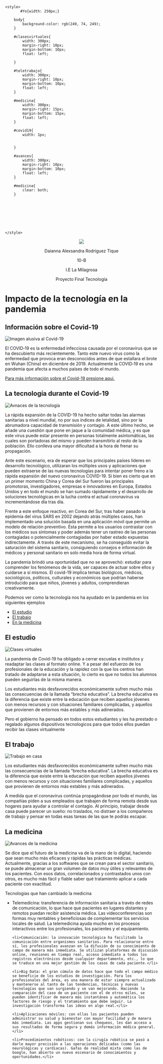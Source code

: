 
<html lang="en">
<head>
	<meta charset="UTF-8">
	<title>Document</title>

	<style>
	       #Yo{width: 250px;}
		
		body{
			background-color: rgb(249, 74, 249);
		}	

		#clasesvirtuales{
			width: 300px;
			margin-right: 10px;
			margin-bottom: 10px;
			float: left;

		}

		#teletrabajo{
			width: 300px;
			margin-right: 10px;
			margin-bottom: 10px;
			float: left;
		}

		#medicina{
			width: 300px;
			margin-right: 15px;
			margin-bottom: 15px;
			float: left;
		}

		#covid19{
			width: 1px;
			
			
		}

		#avances{
			width: 300px;
			margin-right: 10px;
			margin-bottom: 10px;
			float: left;
		}

		#medicina{
			clear: both;
		}








	</style>



</head>
<body>
	<div align="center"><img id="Yo" src="https://api.edmodo.com/users/165687911/avatar?t=1600791759&type=large&u=924rcwfgt2lmhfomum9c30yo"></div>
	<div align="center">
	<p>Daianna Alexsandra Rodríguez Tique</p>
   <p>10-B</p>
   <p>I.E La Milagrosa</p>
   <p>Proyecto Final Tecnología</p></div>
	<h1>Impacto de la tecnología en la pandemia</h1>

<h2>Información sobre el Covid-19</h2>
<img id="Covid19" src="https://bogota.gov.co/sites/default/files/styles/1050px/public/2020-02/coronavirus-preguntas-y-respuestas.jpg" alt="Imagen alusiva al Covid-19">

<p>El COVID‑19 es la enfermedad infecciosa causada por el coronavirus que se ha descubierto más recientemente. Tanto este nuevo virus como la enfermedad que provoca eran desconocidos antes de que estallara el brote en Wuhan (China) en diciembre de 2019. Actualmente la COVID‑19 es una pandemia que afecta a muchos países de todo el mundo.</p><a href="https://www.who.int/es/emergencies/diseases/novel-coronavirus-2019/advice-for-public/q-a-coronaviruses">Para más información sobre el Covid-19 presione aquí.</a>


<h2>La tecnología durante el Covid-19</h2>

<img id="avances" src="https://static1.elcorreo.com/www/multimedia/202003/02/media/cortadas/coronavirus-tecnologia-k0FG-U100358613244K4C-624x385@El%20Correo.jpg" alt="Avnaces de la tecnología">

<p>La rápida expansión de la COVID-19 ha hecho saltar todas las alarmas sanitarias a nivel mundial, no por sus índices de letalidad, sino por la abrumadora capacidad de transmisión y contagio. A este último hecho, se añade una cuestión que pone en jaque a la comunidad médica, y es que este virus puede estar presente en personas totalmente asintomáticas, las cuales son portadoras del mismo y pueden transmitirlo al resto de la población. Ello conlleva una mayor dificultad a la hora de frenar su propagación.</p>

<p>Ante este escenario, era de esperar que los principales países líderes en desarrollo tecnológico, utilizaran los múltiples usos y aplicaciones que pueden extraerse de las nuevas tecnologías para intentar poner freno a la rápida expansión del nuevo coronavirus COVID-19. Si bien es cierto que en un primer momento China y Corea del Sur fueron las principales promotoras, investigadores, empresas e innovadores en Europa, Estados Unidos y en todo el mundo se han sumado rápidamente y el desarrollo de soluciones tecnológicas en la lucha contra el actual coronavirus va incrementándose día tras día.</p>

<p>Frente a este enfoque reactivo, en Corea del Sur, tras haber pasado la epidemia del virus SARS en 2002 dejando atrás múltiples casos, han implementado una solución basada en una aplicación móvil que permite un modelo de relación preventivo. Ésta permite a los usuarios contrastar con los médicos sus síntomas y poder además tener un rastreo de las personas contagiadas o potencialmente contagiadas por haber estado expuestas indirectamente. A través de este mecanismo, se ha conseguido evitar la saturación del sistema sanitario, consiguiendo consejos e información de médicos y personal sanitario en solo media hora de forma virtual.</p>

<p>La pandemia brindó una oportunidad que no se aprovechó: estudiar para comprender los fenómenos de la vida, ser capaces de actuar sobre ellos y cuidarse a sí mismos. El covid-19 implica temas biológicos, médicos, sociológicos, políticos, culturales y económicos que podrían haberse introducido para que niños, jóvenes y adultos, comprendieran creativamente.</p>

<p>Podemos ver como la tecnología nos ha ayudado en la pandemia en los siguientes ejemplos</p>

<ul>
	<li><a href="#clasesvirtuales">El estudio</a></li>
	<li><a href="#teletrabajo">El trabajo</a></li>
	<li><a href="#medicina">En la medicina</a></li>
</ul>

<h2>El estudio</h2>

<img id="clasesvirtuales" src="https://www.larepublica.net/storage/images/2020/07/13/20200713164332.clases-virtuales.jpg" alt="Clases virtuales">

<p>La pandemia de Covid-19 ha obligado a cerrar escuelas e institutos y readaptar las clases al formato online. Y a pesar del esfuerzo de los profesionales de la educación y la rapidez con la que los centros han tratado de adaptarse a esta situación, lo cierto es que no todos los alumnos pueden seguirlas de la misma manera.</p>

<p>Los estudiantes más desfavorecidos económicamente sufren mucho más las consecuencias de la llamada “brecha educativa”. La brecha educativa es la diferencia que existe entre la educación que reciben aquellos jóvenes con menos recursos y con situaciones familiares complicadas, y aquellos que provienen de entornos más estables y más adinerados.</p>

<p>Pero el gobierno ha pensado en todos estos estudiantes y les ha prestado o regalado algunos dispositivos tecnologicos para que todos ellos puedan recibir las clases virtualmente</p>

<h2>El trabajo</h2>

<img id="teletrabajo" src="https://laneurona.com/wp-content/uploads/2020/03/imagen-post-teletrabajo.jpg" alt="Trabajo en casa">

<p>Los estudiantes más desfavorecidos económicamente sufren mucho más las consecuencias de la llamada “brecha educativa”. La brecha educativa es la diferencia que existe entre la educación que reciben aquellos jóvenes con menos recursos y con situaciones familiares complicadas, y aquellos que provienen de entornos más estables y más adinerados.</p>

<p>A medida que el coronavirus continúa propagándose por todo el mundo, las compañías piden a sus empleados que trabajen de forma remota desde sus hogares para ayudar a controlar el contagio. Al principio, trabajar desde casa puede parecer un sueño: no traslados, no distraer a los compañeros de trabajo y pensar en todas esas tareas de las que te podrás escapar.</p>


<h2 id="medicina">La medicina</h2>

<img id="medicina" src="https://conceptodefinicion.de/wp-content/uploads/2019/08/Medicina-.jpg" alt="Avances de la medicina">

<p>Se dice que el futuro de la medicina va de la mano de lo digital, haciendo que sean mucho más eficaces y rápidas las prácticas médicas. Actualmente, gracias a los softwares que se crean para el sector sanitario, se puede almacenar un gran volumen de datos muy útiles y relevantes de los pacientes. Con esos datos, correlacionados y contrastados unos con otros, es mucho más fácil y fiable saber qué tratamiento aplicar a cada paciente con exactitud.</p>

<p>Tecnologias que han cambiado la medicina</p>

<ul>
	<li>Telemedicina: transferencia de información sanitaria a través de redes de comunicación, lo que hace que pacientes en lugares distantes y remotos puedan recibir asistencia médica. Las videoconferencias son formas muy rentables y beneficiosas de complementar los servicios locales de salud. La telemedicina ayuda mucho en los procesos interactivos entre los profesionales, los pacientes y el equipamiento.</li>

	<li>Comunicación: la innovación tecnológica ha facilitado la comunicación entre organismos sanitarios. Para relacionarse entre sí, los profesionales avanzan en la difusión de su conocimiento de campo de manera más inmediata. Se utilizan plataformas de discusión online, reuniones en tiempo real, acceso inmediato a todos los registros electrónicos desde cualquier departamento, etc., lo que se traduce en una mejor gestión de los casos de cada paciente.</li>

	<li>Big Data: el gran cúmulo de datos hace que todo el campo médico se beneficie de los estudios de investigación. Para los profesionales del área, es una manera de estar siempre actualizado y mantenerse al tanto de las tendencias, técnicas y nuevas tecnologías que van surgiendo y se van mejorando. Haciendo la comparación del caso de un paciente con el de otros miles, se pueden identificar de manera más instantánea y automática los factores de riesgo y el tratamiento que debe seguir. La investigación transforma las ideas en algo real.</li>

	<li>Aplicaciones móviles: con ellas los pacientes pueden administrar su salud y bienestar con mayor facilidad y de manera más inmediata. Las apps gestionan sus chequeos, les dan acceso a sus resultados de forma segura y demás información médica general.</li>

	<li>Procedimientos robóticos: con la cirugía robótica se pasó a darle mayor precisión a las operaciones delicadas (como las neurológicas y cardiacas). Gafas de realidad mixta como las de Google, han abierto un nuevo escenario de conocimientos y oportunidades.</li>
</ul>











